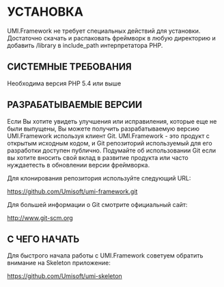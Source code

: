 # УСТАНОВКА

UMI.Framework не требует специальных действий для установки. Достаточно
скачать и распаковать фреймворк в любую директорию и добавить /library
в include_path интерпретатора PHP.

## СИСТЕМНЫЕ ТРЕБОВАНИЯ

Необходима версия PHP 5.4 или выше

## РАЗРАБАТЫВАЕМЫЕ ВЕРСИИ

Если Вы хотите увидеть улучшения или исправиления, которые еще не были выпущены,
Вы можете получить разрабатываемую версию UMI.Framework используя клиент Git.
UMI.Framework - это продукт с открытым исходным кодом, и
Git репозиторий используемый для его разработки доступен публично.
Подумайте об использовании Git если вы хотите вносить свой вклад в развитие продукта
или часто нуждаетесть в обновлении версии фреймворка.

Для клонирования репозитория используйте следующий URL:

https://github.com/Umisoft/umi-framework.git

Для большей информации о Git смотрите официальный сайт:

http://www.git-scm.org

## С ЧЕГО НАЧАТЬ

Для быстрого начала работы с UMI.Framework советуем обратить внимание на
Skeleton приложение:

https://github.com/Umisoft/umi-skeleton
